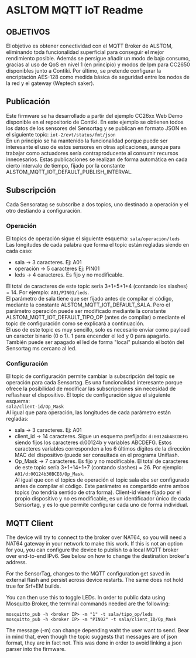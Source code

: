 ASLTOM MQTT IoT Readme
======================
OBJETIVOS
----------
El objetivo es obtener conectividad con el MQTT Broker de ALSTOM, eliminando  toda funcionalidad superficial para conseguir el mejor rendimiento posible.  Además se persigue añadir un modo de bajo consumo, gracias al uso de QoS en nivel 1 (en principio) y modos de lpm para CC2650 disponibles junto a Contiki. Por último, se pretende configurar la encriptación AES-128 como medida básica de seguridad entre los nodos de la red y el gateway (Weptech saker).

Publicación
-----------
Este firmware se ha desarrollado a partir del ejemplo CC26xx Web Demo disponible en el repositorio de Contiki. En este ejemplo se obtienen todos los datos de los sensores del Sensortag y se publican en formato JSON en el siguiente topic:
`iot-2/evt/status/fmt/json`  
 En un principio se ha mantenido la funcionalidad porque puede ser interesante el uso de estos sensores en otras aplicaciones, aunque para trabajar como actuadores sería contraproducente al consumir recursos innecesarios. Estas publicaciones se realizan de forma automática en cada cierto intervalo de tiempo, fijado por la constante ALSTOM_MQTT_IOT_DEFAULT_PUBLISH_INTERVAL.  
 
 Subscripción  
 ------------
 Cada Sensoratag se subscribe a dos topics, uno destinado a operación y el otro destiando a configuración.
 ### Operación  
 El topics de operación sigue el siguiente esquema:
 `sala/operación/leds`  
 Las longitudes de cada palabra que forma el topic están regladas siendo en cada caso:  
 * sala -> 3 caracteres. Ej: A01  
 * operación -> 5 caracteres Ej: PIN01
 * leds -> 4 caracteres. Es fijo y no modificable.  
   
El total de caracteres de este topic sería 3+1+5+1+4 (contando los slashes) = 14. Por ejemplo: `A01/PIN01/leds`.  
El parámetro de sala tiene que ser fijado antes de compilar el código, mediante la constante ALSTOM_MQTT_IOT_DEFAULT_SALA. Pero el parámetro operación puede ser modificado mediante la constante ALSTOM_MQTT_IOT_DEFAULT_TIPO_OP (antes de compilar) o mediante el topic de configuración como se explicará a continuación.  
El uso de este topic es muy sencillo, solo es necesario enviar como payload un caracter binario (0 o 1). 1 para encender el led y 0 para apagarlo. También puede ser apagado el led de forma "local" pulsando el botón del Sensortag ms cercano al led.

### Configuración
El topic de configuración permite cambiar la subscripción del topic se operación para cada Sensortag. Es una funcionalidad interesante porque ofrece la posibilidad de modificar las subscripciones sin necesidad de reflashear el dispositivo. El topic de configuración sigue el siguiente esquema:  
`sala/client-id/Op_Mask`  
Al igual que para operación, las longitudes de cada parámetro están regladas:  
* sala -> 3 caracteres. Ej: A01
* client_id -> 14 caracteres. Sigue un esquema prefijado: `d:00124bABCDEFG` siendo fijos los caracteres d:00124b y variables ABCDEFG. Estos caracteres variables corresponden a los 6 últimos dígitos de la dirección MAC del dispositivo (puede ser consultada en el programa Uniflash.
* Op_Mask -> 7 caracteres. Es fijo y no modificable.
El total de caracteres de este topic sería 3+1+14+1+7 (contando slashes) = 26. Por ejemplo: `A01/d:00124b30BCE8/Op_Mask`.  
Al igual que con el topics de operación el topic sala ebe ser configurado antes de compilar el código. Este parámetro es compartido entre ambos topics (no tendría sentido de otra forma). Client-id viene fijado por el propio dispositivo y no es modificable, es un identificador único de cada Sensortag, y es lo que permite configurar cada uno de forma individual.

 

MQTT Client
----------------------------
The device will try to connect to the broker over NAT64, so you will
need a NAT64 gateway in your network to make this work. If this is not an option for you, you can
configure the device to publish to a local MQTT broker over end-to-end IPv6.
See below on how to change the destination broker's address.

For the SensorTag, changes to the MQTT configuration get saved in external
flash and persist across device restarts. The same does not hold true for
Srf+EM builds.

You can then use this to toggle LEDs. In order to public data using Mosquitto Broker, the terminal commands needed are the following:

`mosquitto_pub -h <broker IP> -m "1" -t sala/tipo_op/leds`  
`mosquitto_pub -h <broker IP> -m "PIN02" -t sala/client_ID/Op_Mask`

The message (-m) can change depending waht the user want to send.
Bear in mind that, even though the topic suggests that messages are of json
format, they are in fact not. This was done in order to avoid linking a json
parser into the firmware.

